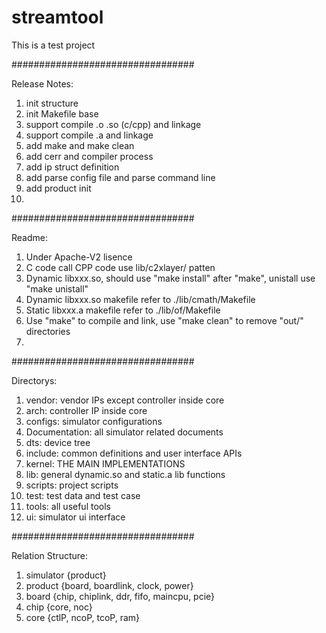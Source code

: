 # streamtool
This is a test project

#################################

Release Notes:
1. init structure
2. init Makefile base
3. support compile .o .so (c/cpp) and linkage
4. support compile .a and linkage
5. add make and make clean
6. add cerr and compiler process
7. add ip struct definition
8. add parse config file and parse command line
9. add product init
10.

#################################

Readme:
1. Under Apache-V2 lisence
2. C code call CPP code use lib/c2xlayer/ patten
3. Dynamic libxxx.so, should use "make install" after "make", unistall use "make unistall"
4. Dynamic libxxx.so makefile refer to ./lib/cmath/Makefile
5. Static libxxx.a makefile refer to ./lib/of/Makefile
6. Use "make" to compile and link, use "make clean" to remove "out/" directories
7. 

#################################

Directorys:
1. vendor:        vendor IPs except controller inside core
2. arch:          controller IP inside core
3. configs:       simulator configurations
4. Documentation: all simulator related documents
5. dts:           device tree 
6. include:       common definitions and user interface APIs
7. kernel:        THE MAIN IMPLEMENTATIONS
8. lib:           general dynamic.so and static.a lib functions
9. scripts:       project scripts
10. test:         test data and test case
11. tools:        all useful tools
12. ui:           simulator ui interface

#################################

Relation Structure:
1. simulator {product}
2. product {board, boardlink, clock, power}
3. board {chip, chiplink, ddr, fifo, maincpu, pcie}
4. chip {core, noc}
5. core {ctlP, ncoP, tcoP, ram}

